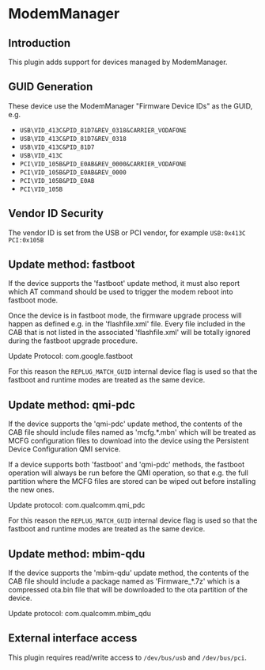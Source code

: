 ModemManager
============

Introduction
------------

This plugin adds support for devices managed by ModemManager.

GUID Generation
---------------

These device use the ModemManager "Firmware Device IDs" as the GUID, e.g.

 * `USB\VID_413C&PID_81D7&REV_0318&CARRIER_VODAFONE`
 * `USB\VID_413C&PID_81D7&REV_0318`
 * `USB\VID_413C&PID_81D7`
 * `USB\VID_413C`
 * `PCI\VID_105B&PID_E0AB&REV_0000&CARRIER_VODAFONE`
 * `PCI\VID_105B&PID_E0AB&REV_0000`
 * `PCI\VID_105B&PID_E0AB`
 * `PCI\VID_105B`

Vendor ID Security
------------------

The vendor ID is set from the USB or PCI vendor, for example `USB:0x413C` `PCI:0x105B`

Update method: fastboot
-----------------------

If the device supports the 'fastboot' update method, it must also report which
AT command should be used to trigger the modem reboot into fastboot mode.

Once the device is in fastboot mode, the firmware upgrade process will happen
as defined e.g. in the 'flashfile.xml' file. Every file included in the CAB that
is not listed in the associated 'flashfile.xml' will be totally ignored during
the fastboot upgrade procedure.

Update Protocol: com.google.fastboot

For this reason the `REPLUG_MATCH_GUID` internal device flag is used so that
the fastboot and runtime modes are treated as the same device.

Update method: qmi-pdc
----------------------

If the device supports the 'qmi-pdc' update method, the contents of the CAB
file should include files named as 'mcfg.*.mbn' which will be treated as MCFG
configuration files to download into the device using the Persistent Device
Configuration QMI service.

If a device supports both 'fastboot' and 'qmi-pdc' methods, the fastboot
operation will always be run before the QMI operation, so that e.g. the full
partition where the MCFG files are stored can be wiped out before installing
the new ones.

Update protocol: com.qualcomm.qmi_pdc

For this reason the `REPLUG_MATCH_GUID` internal device flag is used so that
the fastboot and runtime modes are treated as the same device.

Update method: mbim-qdu
----------------------

If the device supports the 'mbim-qdu' update method, the contents of the CAB
file should include a package named as 'Firmware_*.7z' which is a compressed
ota.bin file that will be downloaded to the ota partition of the device.

Update protocol: com.qualcomm.mbim_qdu

External interface access
-------------------------
This plugin requires read/write access to `/dev/bus/usb` and `/dev/bus/pci`.
